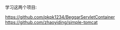 学习这两个项目:

https://github.com/pkpk1234/BeggarServletContainer
https://github.com/zhaoyiding/simple-tomcat